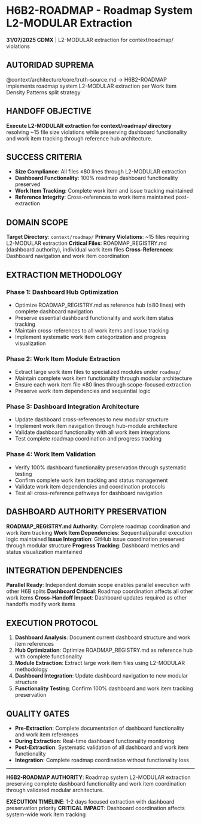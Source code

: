 # H6B2-ROADMAP - Roadmap System L2-MODULAR Extraction

**31/07/2025 CDMX** | L2-MODULAR extraction for context/roadmap/ violations

## AUTORIDAD SUPREMA
@context/architecture/core/truth-source.md → H6B2-ROADMAP implements roadmap system L2-MODULAR extraction per Work Item Density Patterns split strategy

## HANDOFF OBJECTIVE
**Execute L2-MODULAR extraction for context/roadmap/ directory** resolving ~15 file size violations while preserving dashboard functionality and work item tracking through reference hub architecture.

## SUCCESS CRITERIA
- **Size Compliance**: All files ≤80 lines through L2-MODULAR extraction
- **Dashboard Functionality**: 100% roadmap dashboard functionality preserved
- **Work Item Tracking**: Complete work item and issue tracking maintained
- **Reference Integrity**: Cross-references to work items maintained post-extraction

## DOMAIN SCOPE
**Target Directory**: `context/roadmap/`
**Primary Violations**: ~15 files requiring L2-MODULAR extraction
**Critical Files**: ROADMAP_REGISTRY.md (dashboard authority), individual work item files
**Cross-References**: Dashboard navigation and work item coordination

## EXTRACTION METHODOLOGY

### Phase 1: Dashboard Hub Optimization
- Optimize ROADMAP_REGISTRY.md as reference hub (≤80 lines) with complete dashboard navigation
- Preserve essential dashboard functionality and work item status tracking
- Maintain cross-references to all work items and issue tracking
- Implement systematic work item categorization and progress visualization

### Phase 2: Work Item Module Extraction
- Extract large work item files to specialized modules under `roadmap/`
- Maintain complete work item functionality through modular architecture
- Ensure each work item file ≤80 lines through scope-focused extraction
- Preserve work item dependencies and sequential logic

### Phase 3: Dashboard Integration Architecture
- Update dashboard cross-references to new modular structure
- Implement work item navigation through hub-module architecture
- Validate dashboard functionality with all work item integrations
- Test complete roadmap coordination and progress tracking

### Phase 4: Work Item Validation
- Verify 100% dashboard functionality preservation through systematic testing
- Confirm complete work item tracking and status management
- Validate work item dependencies and coordination protocols
- Test all cross-reference pathways for dashboard navigation

## DASHBOARD AUTHORITY PRESERVATION
**ROADMAP_REGISTRY.md Authority**: Complete roadmap coordination and work item tracking
**Work Item Dependencies**: Sequential/parallel execution logic maintained
**Issue Integration**: GitHub issue coordination preserved through modular structure
**Progress Tracking**: Dashboard metrics and status visualization maintained

## INTEGRATION DEPENDENCIES
**Parallel Ready**: Independent domain scope enables parallel execution with other H6B splits
**Dashboard Critical**: Roadmap coordination affects all other work items
**Cross-Handoff Impact**: Dashboard updates required as other handoffs modify work items

## EXECUTION PROTOCOL
1. **Dashboard Analysis**: Document current dashboard structure and work item references
2. **Hub Optimization**: Optimize ROADMAP_REGISTRY.md as reference hub with complete functionality
3. **Module Extraction**: Extract large work item files using L2-MODULAR methodology
4. **Dashboard Integration**: Update dashboard navigation to new modular structure
5. **Functionality Testing**: Confirm 100% dashboard and work item tracking preservation

## QUALITY GATES
- **Pre-Extraction**: Complete documentation of dashboard functionality and work item references
- **During Extraction**: Real-time dashboard functionality monitoring
- **Post-Extraction**: Systematic validation of all dashboard and work item functionality
- **Integration**: Complete roadmap coordination without functionality loss

---

**H6B2-ROADMAP AUTHORITY**: Roadmap system L2-MODULAR extraction preserving complete dashboard functionality and work item coordination through validated modular architecture.

**EXECUTION TIMELINE**: 1-2 days focused extraction with dashboard preservation priority
**CRITICAL IMPACT**: Dashboard coordination affects system-wide work item tracking